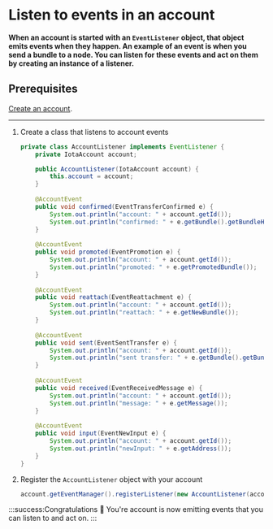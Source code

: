 # Listen to events in an account

**When an account is started with an `EventListener` object, that object emits events when they happen. An example of an event is when you send a bundle to a node. You can listen for these events and act on them by creating an instance of a listener.**

## Prerequisites

[Create an account](..how-to-guides/create-an-account.md).

---

1. Create a class that listens to account events

    ```java
	private class AccountListener implements EventListener {
        private IotaAccount account;

        public AccountListener(IotaAccount account) {
            this.account = account;
        }
        
        @AccountEvent
        public void confirmed(EventTransferConfirmed e) {
            System.out.println("account: " + account.getId());
            System.out.println("confirmed: " + e.getBundle().getBundleHash());
        }
        
        @AccountEvent
        public void promoted(EventPromotion e) {
            System.out.println("account: " + account.getId());
            System.out.println("promoted: " + e.getPromotedBundle());
        }
        
        @AccountEvent
        public void reattach(EventReattachment e) {
            System.out.println("account: " + account.getId());
            System.out.println("reattach: " + e.getNewBundle());
        }
        
        @AccountEvent
        public void sent(EventSentTransfer e) {
            System.out.println("account: " + account.getId());
            System.out.println("sent transfer: " + e.getBundle().getBundleHash());
        }
        
        @AccountEvent
        public void received(EventReceivedMessage e) {
            System.out.println("account: " + account.getId());
            System.out.println("message: " + e.getMessage());
        }
        
        @AccountEvent
        public void input(EventNewInput e) {
            System.out.println("account: " + account.getId());
            System.out.println("newInput: " + e.getAddress());
        }
    }

2. Register the `AccountListener` object with your account

    ```java
	account.getEventManager().registerListener(new AccountListener(account));
    ```

:::success:Congratulations :tada:
You're account is now emitting events that you can listen to and act on.
:::